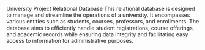 University Project Relational Database
This relational database is designed to manage and streamline the operations of a university. It encompasses various entities such as students, courses, professors, and enrollments. The database aims to efficiently handle student registrations, course offerings, and academic records while ensuring data integrity and facilitating easy access to information for administrative purposes.
